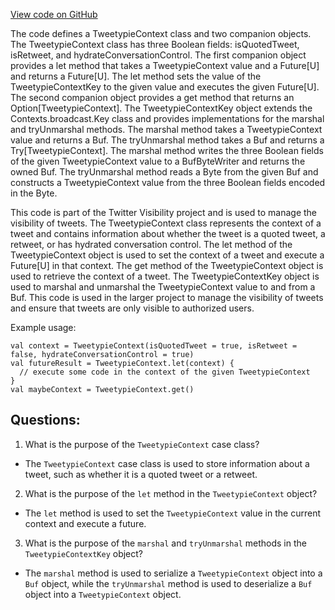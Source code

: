 [View code on GitHub](https://github.com/misbahsy/the-algorithm/visibilitylib/src/main/scala/com/twitter/visibility/interfaces/tweets/TweetypieContext.scala)

The code defines a TweetypieContext class and two companion objects. The TweetypieContext class has three Boolean fields: isQuotedTweet, isRetweet, and hydrateConversationControl. The first companion object provides a let method that takes a TweetypieContext value and a Future[U] and returns a Future[U]. The let method sets the value of the TweetypieContextKey to the given value and executes the given Future[U]. The second companion object provides a get method that returns an Option[TweetypieContext]. The TweetypieContextKey object extends the Contexts.broadcast.Key class and provides implementations for the marshal and tryUnmarshal methods. The marshal method takes a TweetypieContext value and returns a Buf. The tryUnmarshal method takes a Buf and returns a Try[TweetypieContext]. The marshal method writes the three Boolean fields of the given TweetypieContext value to a BufByteWriter and returns the owned Buf. The tryUnmarshal method reads a Byte from the given Buf and constructs a TweetypieContext value from the three Boolean fields encoded in the Byte. 

This code is part of the Twitter Visibility project and is used to manage the visibility of tweets. The TweetypieContext class represents the context of a tweet and contains information about whether the tweet is a quoted tweet, a retweet, or has hydrated conversation control. The let method of the TweetypieContext object is used to set the context of a tweet and execute a Future[U] in that context. The get method of the TweetypieContext object is used to retrieve the context of a tweet. The TweetypieContextKey object is used to marshal and unmarshal the TweetypieContext value to and from a Buf. This code is used in the larger project to manage the visibility of tweets and ensure that tweets are only visible to authorized users. 

Example usage:

```
val context = TweetypieContext(isQuotedTweet = true, isRetweet = false, hydrateConversationControl = true)
val futureResult = TweetypieContext.let(context) {
  // execute some code in the context of the given TweetypieContext
}
val maybeContext = TweetypieContext.get()
```
## Questions: 
 1. What is the purpose of the `TweetypieContext` case class?
- The `TweetypieContext` case class is used to store information about a tweet, such as whether it is a quoted tweet or a retweet.

2. What is the purpose of the `let` method in the `TweetypieContext` object?
- The `let` method is used to set the `TweetypieContext` value in the current context and execute a future. 

3. What is the purpose of the `marshal` and `tryUnmarshal` methods in the `TweetypieContextKey` object?
- The `marshal` method is used to serialize a `TweetypieContext` object into a `Buf` object, while the `tryUnmarshal` method is used to deserialize a `Buf` object into a `TweetypieContext` object.